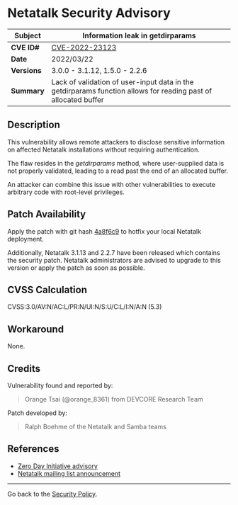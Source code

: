 # Netatalk Security Advisory

| **Subject**  | Information leak in getdirparams |
| ------------ | -------------------------------------- |
| **CVE ID#**  | [CVE-2022-23123](https://www.cve.org/CVERecord?id=CVE-2022-23123) |
| **Date**     | 2022/03/22 |
| **Versions** | 3.0.0 - 3.1.12, 1.5.0 - 2.2.6 |
| **Summary**  | Lack of validation of user-input data in the getdirparams function allows for reading past of allocated buffer |

## Description

This vulnerability allows remote attackers to disclose sensitive information
on affected Netatalk installations without requiring authentication.

The flaw resides in the *getdirparams* method,
where user-supplied data is not properly validated,
leading to a read past the end of an allocated buffer.

An attacker can combine this issue with other vulnerabilities
to execute arbitrary code with root-level privileges.

## Patch Availability

Apply the patch with git hash
[4a8f6c9](https://github.com/Netatalk/netatalk/commit/4a8f6c964d5ca86df27c50e50dc1b60d39c9b76d.diff)
to hotfix your local Netatalk deployment.

Additionally, Netatalk 3.1.13 and 2.2.7 have been released which
contains the security patch. Netatalk administrators are advised to
upgrade to this version or apply the patch as soon as possible.

## CVSS Calculation

CVSS:3.0/AV:N/AC:L/PR:N/UI:N/S:U/C:L/I:N/A:N (5.3)

## Workaround

None.

## Credits

Vulnerability found and reported by:

> Orange Tsai (@orange_8361) from DEVCORE Research Team

Patch developed by:

> Ralph Boehme of the Netatalk and Samba teams

## References

- [Zero Day Initiative advisory](https://www.zerodayinitiative.com/advisories/ZDI-22-528/)
- [Netatalk mailing list announcement](https://sourceforge.net/p/netatalk/mailman/message/37628830/)

---

Go back to the [Security Policy](/security.html).
